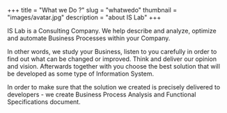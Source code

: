 +++
title = "What we Do ?"
slug = "whatwedo"
thumbnail = "images/avatar.jpg"
description = "about IS Lab"
+++


IS Lab is a Consulting Company. We help describe and analyze, optimize and automate Business Processes within your Company.

In other words, we study your Business, listen to you carefully in order to find out what can be changed or improved.
Think and deliver our opinion and vision. Afterwards together with you choose the best solution that will be developed as some type of Information System.

In order to make sure that the solution we created is precisely delivered to developers - we create Business Process Analysis and Functional Specifications document.